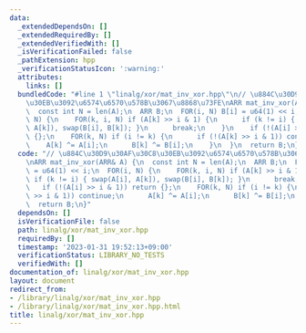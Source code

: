 ```yaml
---
data:
  _extendedDependsOn: []
  _extendedRequiredBy: []
  _extendedVerifiedWith: []
  _isVerificationFailed: false
  _pathExtension: hpp
  _verificationStatusIcon: ':warning:'
  attributes:
    links: []
  bundledCode: "#line 1 \"linalg/xor/mat_inv_xor.hpp\"\n// \u884C\u30D9\u30AF\u30C8\
    \u30EB\u3092\u6574\u6570\u578B\u3067\u8868\u73FE\nARR mat_inv_xor(ARR& A) {\n\
    \  const int N = len(A);\n  ARR B;\n  FOR(i, N) B[i] = u64(1) << i;\n  FOR(i,\
    \ N) {\n    FOR(k, i, N) if (A[k] >> i & 1) {\n      if (k != i) { swap(A[i],\
    \ A[k]), swap(B[i], B[k]); }\n      break;\n    }\n    if (!(A[i] >> i & 1)) return\
    \ {};\n    FOR(k, N) if (i != k) {\n      if (!(A[k] >> i & 1)) continue;\n  \
    \    A[k] ^= A[i];\n      B[k] ^= B[i];\n    }\n  }\n  return B;\n}\n"
  code: "// \u884C\u30D9\u30AF\u30C8\u30EB\u3092\u6574\u6570\u578B\u3067\u8868\u73FE\
    \nARR mat_inv_xor(ARR& A) {\n  const int N = len(A);\n  ARR B;\n  FOR(i, N) B[i]\
    \ = u64(1) << i;\n  FOR(i, N) {\n    FOR(k, i, N) if (A[k] >> i & 1) {\n     \
    \ if (k != i) { swap(A[i], A[k]), swap(B[i], B[k]); }\n      break;\n    }\n \
    \   if (!(A[i] >> i & 1)) return {};\n    FOR(k, N) if (i != k) {\n      if (!(A[k]\
    \ >> i & 1)) continue;\n      A[k] ^= A[i];\n      B[k] ^= B[i];\n    }\n  }\n\
    \  return B;\n}"
  dependsOn: []
  isVerificationFile: false
  path: linalg/xor/mat_inv_xor.hpp
  requiredBy: []
  timestamp: '2023-01-31 19:52:13+09:00'
  verificationStatus: LIBRARY_NO_TESTS
  verifiedWith: []
documentation_of: linalg/xor/mat_inv_xor.hpp
layout: document
redirect_from:
- /library/linalg/xor/mat_inv_xor.hpp
- /library/linalg/xor/mat_inv_xor.hpp.html
title: linalg/xor/mat_inv_xor.hpp
---
```

